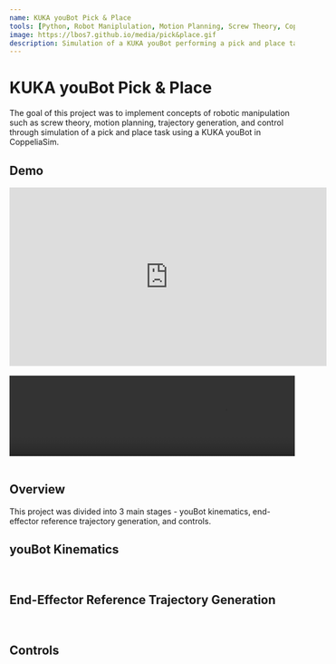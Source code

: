 ```yaml
---
name: KUKA youBot Pick & Place
tools: [Python, Robot Maniplulation, Motion Planning, Screw Theory, CoppeliaSim, PID Control]
image: https://lbos7.github.io/media/pick&place.gif
description: Simulation of a KUKA youBot performing a pick and place task.
---
```


# KUKA youBot Pick & Place
The goal of this project was to implement concepts of robotic manipulation such as screw theory, motion planning, trajectory generation, and control through simulation of a pick and place task using a KUKA youBot in CoppeliaSim.

## Demo
<center><iframe width="560" height="315" src="https://www.youtube.com/embed/W-60ke0rfIs?si=hSfqu9TzXMuvUW30" title="YouTube video player" frameborder="0" allow="accelerometer; autoplay; clipboard-write; encrypted-media; gyroscope; picture-in-picture; web-share" referrerpolicy="strict-origin-when-cross-origin" allowfullscreen></iframe></center>
<br>
<center>
    <div style="position: relative; padding-bottom: 28.125%; height:0; overflow: hidden;">
        <video src="{{ site.url }}{{ site.baseurl }}/media/pickplace.mp4" controls style="position: absolute; top:0; left:0; width: 150%; height: 150%;"></video>
    </div>
</center>
<br>

## Overview
This project was divided into 3 main stages - youBot kinematics, end-effector reference trajectory generation, and controls.
<br>

## youBot Kinematics
<br>

## End-Effector Reference Trajectory Generation
<br>

## Controls
<br>


